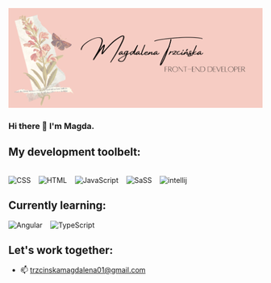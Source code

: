![Header](https://raw.githubusercontent.com/MagdalenaTrzcinska/MagdalenaTrzcinska/master/beautiful.png "Header")

### Hi there 👋 I'm Magda.

## My development toolbelt:

<br><img alt="CSS" title="CSS" src="https://user-images.githubusercontent.com/1680157/87443759-4a5f9600-c5cc-11ea-8ae0-715433c1f781.png" height="24">&nbsp;&nbsp;&nbsp;&nbsp;<img alt="HTML" title="HTML" src="https://user-images.githubusercontent.com/1680157/87443762-4af82c80-c5cc-11ea-85cf-57be0e83c169.png" height="24">&nbsp;&nbsp;&nbsp;&nbsp;<img alt="JavaScript" title="JavaScript" src="https://user-images.githubusercontent.com/1680157/87443764-4af82c80-c5cc-11ea-82c2-c368ee12cf6d.png" height="24">&nbsp;&nbsp;&nbsp;&nbsp;<img alt="SaSS" title="SASS" src="https://www.pngkit.com/png/detail/377-3771972_sass.png" height="24">&nbsp;&nbsp;&nbsp;&nbsp;<img alt="intellij" title="intellij" src="https://cdn.iconscout.com/icon/free/png-512/intellij-idea-569199.png" height="24">&nbsp;&nbsp;&nbsp;&nbsp;

## Currently learning:

<img alt="Angular" title="Angular" src="https://cdn.worldvectorlogo.com/logos/angular-icon.svg" height="24">&nbsp;&nbsp;&nbsp;&nbsp;<img alt="TypeScript" title="TypeScript" src="https://user-images.githubusercontent.com/1680157/87443766-4af82c80-c5cc-11ea-8a13-a651f150fa99.png" height="24">&nbsp;&nbsp;&nbsp;&nbsp;

## Let's work together:

- 📫 trzcinskamagdalena01@gmail.com
